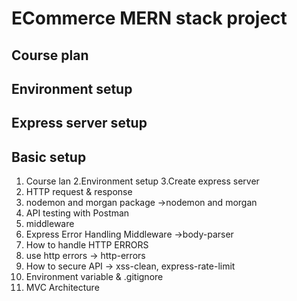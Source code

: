 # ECommerce MERN stack project


## Course plan

## Environment setup 

## Express server setup


## Basic setup 
1. Course lan
2.Environment setup
3.Create express server
4. HTTP request & response
5. nodemon and morgan package ->nodemon and morgan
6. API testing with Postman
7. middleware
8. Express Error Handling Middleware ->body-parser
9. How to handle HTTP ERRORS
10. use http errors -> http-errors
11. How to secure API -> xss-clean, express-rate-limit 
12. Environment variable & .gitignore 
13. MVC Architecture 


